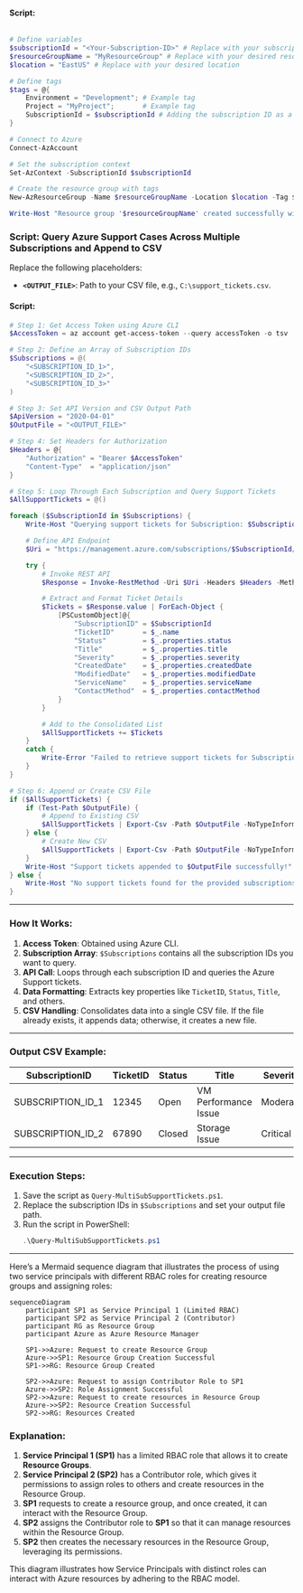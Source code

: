 
#### Script:
```powershell

# Define variables
$subscriptionId = "<Your-Subscription-ID>" # Replace with your subscription ID
$resourceGroupName = "MyResourceGroup" # Replace with your desired resource group name
$location = "EastUS" # Replace with your desired location

# Define tags
$tags = @{
    Environment = "Development"; # Example tag
    Project = "MyProject";       # Example tag
    SubscriptionId = $subscriptionId # Adding the subscription ID as a tag
}

# Connect to Azure
Connect-AzAccount

# Set the subscription context
Set-AzContext -SubscriptionId $subscriptionId

# Create the resource group with tags
New-AzResourceGroup -Name $resourceGroupName -Location $location -Tag $tags

Write-Host "Resource group '$resourceGroupName' created successfully with tags."

```




### Script: Query Azure Support Cases Across Multiple Subscriptions and Append to CSV

Replace the following placeholders:
- **`<OUTPUT_FILE>`**: Path to your CSV file, e.g., `C:\support_tickets.csv`.

#### Script:
```powershell
# Step 1: Get Access Token using Azure CLI
$AccessToken = az account get-access-token --query accessToken -o tsv

# Step 2: Define an Array of Subscription IDs
$Subscriptions = @(
    "<SUBSCRIPTION_ID_1>",
    "<SUBSCRIPTION_ID_2>",
    "<SUBSCRIPTION_ID_3>"
)

# Step 3: Set API Version and CSV Output Path
$ApiVersion = "2020-04-01"
$OutputFile = "<OUTPUT_FILE>"

# Step 4: Set Headers for Authorization
$Headers = @{
    "Authorization" = "Bearer $AccessToken"
    "Content-Type"  = "application/json"
}

# Step 5: Loop Through Each Subscription and Query Support Tickets
$AllSupportTickets = @()

foreach ($SubscriptionId in $Subscriptions) {
    Write-Host "Querying support tickets for Subscription: $SubscriptionId..." -ForegroundColor Cyan

    # Define API Endpoint
    $Uri = "https://management.azure.com/subscriptions/$SubscriptionId/providers/Microsoft.Support/supportTickets?api-version=$ApiVersion"

    try {
        # Invoke REST API
        $Response = Invoke-RestMethod -Uri $Uri -Headers $Headers -Method Get

        # Extract and Format Ticket Details
        $Tickets = $Response.value | ForEach-Object {
            [PSCustomObject]@{
                "SubscriptionID" = $SubscriptionId
                "TicketID"       = $_.name
                "Status"         = $_.properties.status
                "Title"          = $_.properties.title
                "Severity"       = $_.properties.severity
                "CreatedDate"    = $_.properties.createdDate
                "ModifiedDate"   = $_.properties.modifiedDate
                "ServiceName"    = $_.properties.serviceName
                "ContactMethod"  = $_.properties.contactMethod
            }
        }

        # Add to the Consolidated List
        $AllSupportTickets += $Tickets
    }
    catch {
        Write-Error "Failed to retrieve support tickets for Subscription $SubscriptionId. Error: $_"
    }
}

# Step 6: Append or Create CSV File
if ($AllSupportTickets) {
    if (Test-Path $OutputFile) {
        # Append to Existing CSV
        $AllSupportTickets | Export-Csv -Path $OutputFile -NoTypeInformation -Append
    } else {
        # Create New CSV
        $AllSupportTickets | Export-Csv -Path $OutputFile -NoTypeInformation
    }
    Write-Host "Support tickets appended to $OutputFile successfully!" -ForegroundColor Green
} else {
    Write-Host "No support tickets found for the provided subscriptions." -ForegroundColor Yellow
}
```

---

### How It Works:
1. **Access Token**: Obtained using Azure CLI.
2. **Subscription Array**: `$Subscriptions` contains all the subscription IDs you want to query.
3. **API Call**: Loops through each subscription ID and queries the Azure Support tickets.
4. **Data Formatting**: Extracts key properties like `TicketID`, `Status`, `Title`, and others.
5. **CSV Handling**: Consolidates data into a single CSV file. If the file already exists, it appends data; otherwise, it creates a new file.

---

### Output CSV Example:

| SubscriptionID     | TicketID | Status | Title                | Severity | CreatedDate          | ModifiedDate         | ServiceName      | ContactMethod |
|---------------------|----------|--------|----------------------|----------|----------------------|----------------------|------------------|---------------|
| SUBSCRIPTION_ID_1   | 12345    | Open   | VM Performance Issue | Moderate | 2024-06-10T10:45:00Z | 2024-06-11T08:15:00Z | Virtual Machines | Email         |
| SUBSCRIPTION_ID_2   | 67890    | Closed | Storage Issue        | Critical | 2024-06-01T12:00:00Z | 2024-06-05T10:00:00Z | Storage Accounts | Phone         |

---

### Execution Steps:
1. Save the script as `Query-MultiSubSupportTickets.ps1`.
2. Replace the subscription IDs in `$Subscriptions` and set your output file path.
3. Run the script in PowerShell:
   ```powershell
   .\Query-MultiSubSupportTickets.ps1
   ```

---



Here’s a Mermaid sequence diagram that illustrates the process of using two service principals with different RBAC roles for creating resource groups and assigning roles:

```mermaid
sequenceDiagram
    participant SP1 as Service Principal 1 (Limited RBAC)
    participant SP2 as Service Principal 2 (Contributor)
    participant RG as Resource Group
    participant Azure as Azure Resource Manager

    SP1->>Azure: Request to create Resource Group
    Azure->>SP1: Resource Group Creation Successful
    SP1->>RG: Resource Group Created
    
    SP2->>Azure: Request to assign Contributor Role to SP1
    Azure->>SP2: Role Assignment Successful
    SP2->>Azure: Request to create resources in Resource Group
    Azure->>SP2: Resource Creation Successful
    SP2->>RG: Resources Created
```

### Explanation:
1. **Service Principal 1 (SP1)** has a limited RBAC role that allows it to create **Resource Groups**.
2. **Service Principal 2 (SP2)** has a Contributor role, which gives it permissions to assign roles to others and create resources in the Resource Group.
3. **SP1** requests to create a resource group, and once created, it can interact with the Resource Group.
4. **SP2** assigns the Contributor role to **SP1** so that it can manage resources within the Resource Group.
5. **SP2** then creates the necessary resources in the Resource Group, leveraging its permissions.

This diagram illustrates how Service Principals with distinct roles can interact with Azure resources by adhering to the RBAC model.
